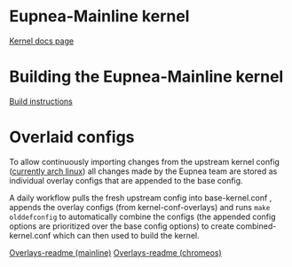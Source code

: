 # Eupnea-Mainline kernel

[Kernel docs page](https://eupnea-linux.github.io/docs/project/kernels#mainline-eupnea-kernel)

# Building the Eupnea-Mainline kernel

[Build instructions](https://eupnea-linux.github.io/docs/compile/kernel#building-the-eupnea-mainline-kernel)

# Overlaid configs

To allow continuously importing changes from the upstream kernel
config ([currently arch linux](https://raw.githubusercontent.com/archlinux/svntogit-packages/packages/linux/trunk/config))
all changes made by the Eupnea team are stored as individual overlay configs that are appended to the base config.

A daily workflow pulls the fresh upstream config into base-kernel.conf , appends the overlay configs (from
kernel-conf-overlays) and runs `make olddefconfig` to automatically combine the configs (the appended config options are
prioritized over the base config options) to create combined-kernel.conf which can then used to build the kernel.

[Overlays-readme (mainline)](kernel-conf-overlays/mainline/README.md)
[Overlays-readme (chromeos)](kernel-conf-overlays/chromeos/README.md)